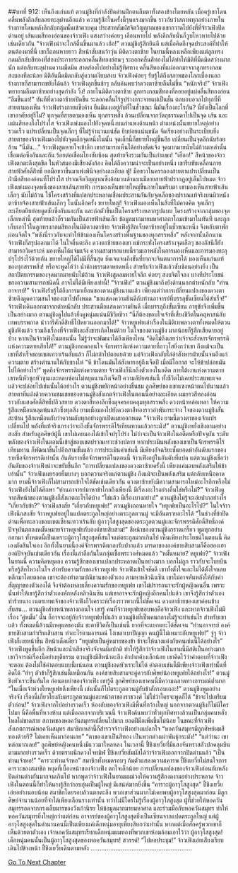 ##บทที่ 912: เห็นถึงแก่นแท้
ตวนมู่ชิงที่กำลังปิดด่านฝึกตนลืมตาทั้งสองข้างโดยพลัน
เมื่อครู่เขาโดนคลื่นพลังลึกลับลอยทะลุผ่านอีกแล้ว
ความรู้สึกในครั้งนี้รุนแรงมากขึ้น
ราวกับว่าสภาพทุกอย่างภายในร่างกายโดนพลังลึกลับกลุ่มนั้นเข้าควบคุม
ประสาทสัมผัสจิตวิญญาณของเขากวาดไปยังที่ที่จ้าวเฟิงปิดด่านอยู่
เส้นผมสีทองอ่อนของจ้าวเฟิง แสงสว่างค่อยๆ เลือนหายไป
พลังลึกลับนั่นก็วูบไหวหายไปด้วยเช่นเดียวกัน
“จ้าวเฟิงน่าจะใกล้ตื่นขึ้นมาแล้ว เฮ้อ!”
ตวนมู่ชิงรู้สึกยินดี แต่เมื่อคิดถึงจุดประสงค์ที่ทำให้ตนต้องมาที่นี่ เขาก็ถอนหายยาว สีหน้าสับสนว้าวุ่น
มิติดวงตาซ้าย
ในยามนี้หลงเหลือเพียงแต่ลูกทรงกลมลึกลับสีทองที่ส่องประกายระลอกคลื่นสีทองอ่อนๆ
ระลอกคลื่นสีทองไม่ได้ทำให้มิติที่มืดมิดสว่างมากนัก แต่กลับทะลุผ่านความมืดมิด สาดส่องไปอย่างไม่รู้ทิศทาง
คลื่นสีทองที่แผ่ออกมาจากลูกทรงกลมสงบลงทีละน้อย
มิติอันมืดมิดกลับสู่ความเงียบสงบ
จ้าวเฟิงค่อยๆ รับรู้ได้ถึงสภาพของโลกเบื้องนอก ร่างกายก็สามารถขยับได้แล้ว
จ้าวเฟิงลุกขึ้นช้าๆ กลับค้นพบว่าดวงตาซ้ายลืมไม่ขึ้น
“หนักจริง!”
จ้าวเฟิงพยายามลืมตาซ้ายอย่างสุดกำลัง
วิ้ง!
ภายในมิติดวงตาซ้าย ลูกทรงกลมสีทองที่ลอยอยู่แผ่คลื่นสีทองอ่อน
“ลืมขึ้นมา!”
ทันทีที่ดวงตาซ้ายเปิดขึ้น ระลอกคลื่นไร้รูปร่างกระจายแผ่เป็นชั้น ตลบอบอวลไปทุกที่ที่สายตามองเห็น
จ้าวเฟิงร่างกายแข็งค้าง ยืนมึนงงอยู่กับที่ในชั่วขณะ
นี่มันเรื่องอะไรกัน?
นี่ยังเป็นโลกที่เขาอาศัยอยู่รึไม่?
ทุกจุดที่สายตามองเห็น ทุกสรรพสิ่ง ล้วนเปลี่ยนจากวัตถุธรรมดาไปเป็นจุด เส้น และแผ่นสีทองกึ่งโปร่งใส
จ้าวเฟิงเพ่งมองไปยังจุดหนึ่งบนกำแพงด้านหน้า
ตำแหน่งนั้นขยายใหญ่อย่างรวดเร็ว แปรเปลี่ยนเป็นจุดเล็กๆ ที่ไม่รู้จำนวนแน่ชัด ยิบย่อยแน่นขนัด จัดเรียงอย่างเป็นระเบียบยิ่ง
สายตาของจ้าวเฟิงมองไปยังจุดเล็กจุดหนึ่งในนั้น
จุดเล็กนี้ก็ขยายใหญ่ขึ้นอีก เปลี่ยนเป็นจุดอีกนับร้อยล้าน
“นี่มัน...”
จ้าวเฟิงสูดหายใจเข้าลึก เขาสามารถเห็นได้อย่างชัดแจ้ง จุดมากมายนับไม่ถ้วนเหล่านั้นเชื่อมต่อซึ่งกันและกัน ร้อยต่อเชื่อมโยงซับซ้อน สุดท้ายจึงรวมกันเป็นกำแพง!
“เฮือก!”
สีหน้าของจ้าวเฟิงตกตะลึงสุดขีด ในหัวสมองมีเสียงดังก้อง คิดได้ถึงความน่าจะเป็นอย่างหนึ่ง
เขารีบขับเคลื่อนกายสายฟ้าศักดิ์สิทธิ์ ยกมือขวาขึ้นมาเพ่งพินิจอย่างละเอียด
ฟู่!
มือขวาในครรลองสายตาแปรเปลี่ยนเป็นฝ่ามือสีทองอ่อนที่โปร่งใส ปราณจิตวิญญาณซึ่งล้อมวนด้านบนมีลายสายฟ้าปรากฏอยู่เต็มไปหมด
จ้าวเฟิงเพ่งมองจุดหนึ่งของลายเส้นสายฟ้า
การมองเห็นขยายใหญ่ขึ้นภายในพริบตา
เขามองเห็นสายฟ้าเส้นเล็กๆ นับไม่ถ้วน ใช้โครงสร้างที่แปลกประหลาดเชื่อมประสานกันกับจุดเล็กของปราณแท้จริงบนผิวหนัง
ตาซ้ายจ้องสายฟ้าเส้นเล็กๆ ในนั้นอีกครั้ง
ขยายใหญ่!
จ้าวเฟิงมองเห็นในสิ่งที่ไม่คาดคิด จุดเล็กๆ ละเอียดยิบย่อยดูดซับซึ่งกันและกัน และก่อตัวขึ้นเป็นโครงสร้างหลากรูปแบบ
โครงสร้างจากกลุ่มของจุดเล็กเหล่านี้ สุดท้ายแล้วก็รวมกันเป็นสายฟ้าเส้นเล็ก
ข้อมูลมากมายมหาศาลถาโถมเข้ามาในทันที และถูกเก็บเอาไว้ในลูกทรงกลมสีทองในมิติดวงตาซ้าย
จ้าวเฟิงรู้สึกเจ็บตาซ้ายอยู่ในชั่วขณะหนึ่ง จึงหลับตาพักผ่อนจิตใจ
“พลังนี่ราวกับจะทำให้ข้ามองเห็นโครงสร้างพื้นฐานของทุกสรรพสิ่ง”
หลังจากนั้นอีกนาน จ้าวเฟิงก็สรุปออกมาได้ ในใจตื่นตะลึง
ดวงตาซ้ายของเขา แม้กระทั่งโครงสร้างจุดเล็กๆ ของอัสนีก็ยังสามารถวิเคราะห์ มองเห็นได้แจ่มแจ้ง
ความสามารถแบบนี้รวมเอาพลังในการมองเห็นและการมองทะลุปรุโปร่งไว้ด้วยกัน ขยายใหญ่ได้ไม่มีที่สิ้นสุด ชัดเจนจนถึงขั้นที่ยากจะจินตนาการได้
มองเห็นแก่นแท้ของทุกสรรพสิ่ง!
หรือจะพูดได้ว่า
น้ำค้างธรรมดาหยดหนึ่ง
สำหรับจ้าวเฟิงแล้วซับซ้อนอย่างยิ่ง เป็นสถาปัตยกรรมของจุดมากมายนับไม่ถ้วน
จ้าวเฟิงสูดลมหายใจลึก ค่อยๆ สงบจิตใจลง
บางทีประโยชน์ของความสามารถชนิดนี้ อาจไม่ได้มีเพียงเท่านี้!
“จ้าวเฟิง!”
ตวนมู่ชิงมาถึงยังด้านนอกตำหนักลับ
“ท่านอาจารย์!”
จ้าวเฟิงรับรู้ได้ถึงการมาเยือนของตวนมู่ชิงนานแล้ว เพียงแต่ว่าการเปลี่ยนแปลงของดวงตาซ้ายดึงดูดความสนใจของเขาไปทั้งหมด
“ขอแสดงความยินดีกับท่านอาจารย์ที่บรรลุขั้นเซียนได้สำเร็จ!”
จ้าวเฟิงเดินออกมาจากตำหนักลับ ประสานมือแสดงความยินดี
เมื่อบรรลุถึงขั้นเซียน อายุขัยจึงเพิ่มขึ้นเป็นอย่างมาก ตวนมู่ชิงดูไปแล้วยิ่งดูหนุ่มแน่นมีชีวิตชีวา
“นี่ก็ต้องขอบใจเจ้าที่เสี่ยงชีวิตในคฤหาสน์ลับเทพบรรพกาล นำวารีศักดิ์สิทธิ์ไป่หยวนออกมาได้!”
จ้าวหยูเฟยเล่าเรื่องในมิติเทพลวงตาทั้งหมดให้ตวนมู่ชิงฟังแล้ว
รวมถึงเรื่องที่จ้าวเฟิงละสังขารเกิดใหม่ด้วย
ในใจของตวนมู่ชิง มากน้อยก็รู้สึกเสียดายอยู่บ้าง
หากเป็นจ้าวเฟิงในตอนนั้น ไม่รู้ว่าจะพัฒนาได้ถึงเพียงไหน
“คิดไม่ถึงเลยว่าเจ้าจะสังหารจักรพรรดิแห่งความตายเสียได้!”
ตวนมู่ชิงทอดถอนใจ
จักรพรรดิแห่งความตายที่อาวุโสยิ่งกว่าเขา ถึงแม้จะเป็นเขาที่สำเร็จขอบเขตเทวาเร้นลับแล้ว ก็ไม่กล้าไปตอแยด้วย
แต่จ้าวเฟิงกลับไล่ล่าสังหารฝ่ายนั้นจนถึงแก่ความตาย สร้างตำนานให้กับชางไห่
“หึ ข้าโดนมันไล่สังหารอยู่ถึงเจ็ดปี เมื่อมีโอกาส จะให้ข้าปล่อยมันไปได้อย่างไร!”
พูดถึงจักรพรรดิแห่งความตาย จ้าวเฟิงก็นึกถึงตัวเองในอดีต ภายใต้เงาแห่งความตาย เขาหนีหัวซุกหัวซุนและหลบซ่อนไม่หยุดนานถึงเจ็ดปี
ความอัปยศเช่นนี้ ทั้งชีวิตไม่เคยประสบพบเจอ แล้วจะปล่อยไปเช่นนั้นได้อย่างไร
ตวนมู่ชิงพยักหน้าอย่างชื่นชม ลูกศิษย์ของเขาแซงหน้าตนไปนานแล้ว
สายตาที่แฝงด้วยความชมเชยของตวนมู่ชิงสังเกตจ้าวเฟิงในตอนนี้อย่างละเอียด
ผมยาวสีทองอ่อนราวกับแสงศักดิ์สิทธิ์ปลิวสยาย ดวงตาสีทองลึกซึ้งดุจครอบคลุมทุกสรรพสิ่ง ดวงหน้าหล่อเหลา ให้ความรู้สึกเหมือนหลุดพ้นแล้วซึ่งทุกสิ่ง
ยามเมื่อมองไปยังดวงตาสีทองราวอำพันกระจ่าง ใจของตวนมู่ชิงสั่นสะท้าน รู้สึกเหมือนกับว่าความลับทุกอย่างถูกเปิดเผยออกหมด
“จ้าวเฟิง ยามนี้ดวงตาของเจ้าแปรเปลี่ยนไป พลังที่แท้จริงเกรงว่าจะถึงขั้นจักรพรรดิไร้เทียมทานแล้วกระมัง!”
ตวนมู่ชิงหยั่งเชิงถามอย่างสงสัย
สำหรับลูกศิษย์ผู้นี้ เขาไม่เคยมองได้เข้าใจปรุโปร่ง ไม่ว่าจะเป็นจ้าวเฟิงในอดีตหรือปัจจุบัน
ระดับพลังของจ้าวเฟิงในตอนนี้เข้าสู่ขอบเขตปราณเทวะช่วงปลาย
หากประเมินพลังของเขาเป็นจักรพรรดิไร้เทียมทาน ก็พัฒนาขึ้นไปอีกสามขั้นแล้ว
การประเมินค่าเช่นนี้ มีเพียงอัจฉริยะชั้นยอดห้าอันดับแรกของรายชื่อจักรพรรดิเท่านั้น
อันดับรายชื่อจักรพรรดิในตอนนี้ จ้าวเฟิงอยู่ในอันดับที่แปด
แต่ตวนมู่ชิงเชื่อว่าอันดับของจ้าวเฟิงน่าจะขยับขึ้นอีก
“การเปลี่ยนแปลงของดวงตาซ้ายครั้งนี้ เพียงแค่มอบพลังเสริมให้ข้าเท่านั้น”
จ้าวเฟิงเผยรอยยิ้มบางๆ บอกความจริงแก่ตวนมู่ชิง
ถึงแม้จะเป็นพลังเสริม แต่กลับเหนือคาดมาก ยามนี้จ้าวเฟิงก็ไม่สามารถเข้าใจได้ชัดเช่นเดียวกัน
ดวงตาซ้ายยังมีความสามารถใหม่อะไรอีกหรือไม่
จ้าวเฟิงยังไม่ได้ศึกษา
“ท่านอาจารย์มาหาข้าไกลถึงเพียงนี้ มีเรื่องอะไรอย่างอื่นใช่หรือไม่?”
จ้าวเฟิงดูจากสีหน้าของตวนมู่ชิงก็สังเกตอะไรได้บ้าง
“ใช่แล้ว มีเรื่องบางอย่าง!”
ตวนมู่ชิงไม่รู้จะเอ่ยปากอย่างไร
“เกี่ยวกับข้า?”
จ้าวเฟิงสงสัย
“เกี่ยวกับหยูเฟย!”
ตวนมูชิงถอนหายใจ
“หยูเฟยเป็นอะไรไป?”
ในใจจ้าวเฟิงนึกสงสัย จ้าวหยูเฟยอยู่ในแปดตระกูลใหญ่อย่างตระกูลตวนมู่ จะมีอันตรายอะไรได้
“ในช่วงที่ข้าปิดด่านเพื่อทะลวงขอบเขตเซียนเทวาเร้นลับ ผู้อาวุโสสูงสุดของตระกูลตวนมู่และจักรพรรดิศักดิ์สิทธิ์องค์ปัจจุบันตกลงหมั้นหมายจ้าวหยูเฟยกับองค์ชายสิบสาม!”
สีหน้าของตวนมู่ชิงกราดเกรี้ยว พูดทุกอย่างออกมา
ทั้งหมดนี้เป็นเพราะผู้อาวุโสสูงสุดที่สนใจแต่ตระกูลมากเกินไป เห็นเพียงประโยชน์ในตอนนี้ คิดเองตัดสินใจเอง
อีกทั้งในยามนี้องค์จักรพรรดิตกลงรับปากแล้ว มารดาขององค์ชายสิบสามก็คือฮองเฮาองค์ปัจจุบันเช่นเดียวกัน
เรื่องนี้เล่าลือกันในกลุ่มเชื้อพระวงศ์หมดแล้ว
“หมั้นหมาย? หยูเฟย?”
จ้าวเฟิงในยามนี้ ความคิดหยุดลง
ความรู้สึกของเขาแปลกประหลาดเป็นอย่างมาก บอกไม่ถูก ราวกับจะโบยบินหรือรู้สึกโหวงในใจ
สำหรับความรักของจ้าวหยูเฟย จ้าวเฟิงเข้าใจชัดดี
เขาทั้งตั้งใจและไม่ได้ตั้งใจหลบหลีกมาโดยตลอด
เขาจะต้องทำตามปณิธานของตัวเอง ตามหาหลิวฉินซิน เขาไม่อาจหันหลังให้กับคำสัญญาของตัวเองได้ จึงจำต้องหลบเลี่ยงความรักของหยูเฟย
เขาไม่ปรารถนาจะรักผู้หญิงคนอื่น เพราะนั่นทำให้เขารู้สึกว่าตัวเองหักหลังหลิวฉินซิน
แต่เขาอาจจะรักผู้หญิงอีกคนไปแล้ว เขาจึงรู้สึกว่าตัวเองทำร้ายนาง
เนตรเทพเจ้าของจ้าวเฟิงก็วิเคราะห์เรื่องราวพวกนี้ไม่ชัดเจน
ดวงตาซ้ายของเขาค่อนข้างสับสน...
ตวนมู่ชิงส่ายหน้าพลางถอนใจ เขารู้ คนที่จ้าวหยูเฟยชอบพอคือจ้าวเฟิง
และหากจ้าวเฟิงไม่มีเรื่อง ‘คู่หมั้น’ นั้น ก็อาจจะอยู่กับจ้าวหยูเฟยไปแล้ว
ตวนมู่ชิงที่เป็นคนกลางไม่รู้จะทำเช่นไร
สำหรับเขาแล้ว ทั้งหมดนี้ล้วนมีเหตุผลของมัน
ชะตาชีวิตก็เป็นเช่นนี้ ยากที่จะแยกแยะได้ชัดเจน
“ท่านอาจารย์ องค์ชายสิบสามกำเริบเสิบสาน ทำอะไรตามอารมณ์ โง่เขลาเบาปัญญา คนผู้นี้ไม่เหมาะกับหยูเฟย!”
จู่ๆ จ้าวเฟิงก็เงยหน้าขึ้น สีหน้าเด็ดเดี่ยว
“หยูเฟยเป็นคู่หมายของข้า ข้าจะให้นางแต่งกับคนเช่นนี้ได้อย่างไร”
จ้าวเฟิงพูดขึ้นอีก สีหน้าและน้ำเสียงจริงจังจนผิดปกติ
ทำให้รู้สึกว่าจ้าวเฟิงในยามนี้มีสติเป็นอย่างมาก เขาวิจารณ์เรื่องนี้อย่างยุติธรรม
ตวนมู่ชิงมีสีหน้าตะลึง อ้าปากค้างเล็กน้อย
เขาคิดไว้ว่าคำตอบที่จ้าวเฟิงจะตอบ ต้องไม่ใช่คำตอบแบบนี้แน่นอน
ตวนมู่ชิงอดหัวเราะไม่ได้ คำตอบเช่นนี้มีเพียงจ้าวเฟิงเท่านั้นที่คิดได้
“ฮ่าๆ ตัวข้าก็รู้สึกเช่นนี้เหมือนกัน องค์ชายสิบสามจะคู่ควรกับศิษย์น้องหยูเฟยได้อย่างไร!”
ตวนมู่ชิงหัวเราะขึ้นทันใด ก่อนตบบ่าของจ้าวเฟิง
เขารู้ดี ลูกศิษย์ของเขาคนนี้มีความฉลาดทางอารมณ์ต่ำมาก
“ในเมื่อเจ้าห่วงใยหยูเฟยถึงเพียงนี้ เช่นนั้นก็ไปตระกูลตวนมู่กับข้าสักรอบเถอะ!” ตวนมู่ชิงพูดอย่างจริงจัง
เรื่องนี้เกี่ยวโยงกับตระกูลตวนมู่และหน้าตาของราชวงศ์ ไม่ใช่ว่าใครจะพูดก็ได้
“ข้าจะไปเตรียมตัวก่อน!” จ้าวเฟิงจากไปอย่างรวดเร็ว
ห้องลับของจ้าวเฟิงมีพื้นที่กว้างใหญ่ นอกจากตวนมู่ชิงก็ไม่มีใครไปมา นี่คือพื้นที่หวงห้าม
แต่เมื่อออกจากบริเวณนี้ จ้าวเฟิงค้นพบว่าทั่วทุกทิศทางล้วนเป็นกลุ่มคนหลั่งไหลไม่ขาดสาย
สภาพของหอควันสมุทรเปลี่ยนไปมาก ยอดฝีมือเพิ่มขึ้นไม่น้อย
ในขณะที่จ้าวเฟิงสังเกตการณ์หอควันสมุทร สมาชิกเหล่านี้ก็สำรวจจ้าวเฟิงอย่างแปลกใจ
“หอควันสมุทรมีลูกศิษย์ผมสีทองด้วยรึ? ไม่เคยเห็นมาก่อนเลย”
“ตาของเขาเป็นสีทอง เป็นพวกต่างเผ่าพันธุ์กระมัง!”
“แต่ว่านะ เขาหล่อมากเลย!” ลูกศิษย์หญิงคนหนึ่งมีแววตาใหลหลง
ในเวลานี้ ปี้ชิงเยวี่ยที่มีแสงจันทราสลัวปกคลุมบินตามมาอย่างรวดเร็ว
ด้วยตราผนึกดวงใจทมิฬ ปี้ชิงเยวี่ยสัมผัสได้ว่าจ้าวเฟิงออกจากปิดด่านแล้ว
“เป็นท่านเจ้าหอ!”
“คารวะท่านเจ้าหอ”
สมาชิกทั้งหมดรอบๆ ก้มตัวแสดงความเคารพ
ปี้ชิงเยวี่ยไม่สนใจการคารวะของสมาชิก หยุดที่เบื้องหน้าของจ้าวเฟิง ตกใจเล็กน้อย
การเปลี่ยนแปลงของจ้าวเฟิงก่อนกับหลังปิดด่านต่างกันมากจนเกินไป
หากพูดว่าจ้าวเฟิงในยามผมม่วงให้ความรู้สึกงดงามอย่างประหลาด จ้าวเฟิงในตอนนี้ก็ทำให้นางรู้สึกว่าอบอุ่นเป็นผู้ใหญ่ มีเสน่ห์มากยิ่งขึ้น
“คารวะผู้อาวุโสสูงสุด” ปี้ชิงเยวี่ยเอ่ยอย่างนอบน้อม
สมาชิกโดยรอบล้วนตกตะลึง พวกเขาส่วนมากไม่เคยพบผู้อาวุโสสูงสุดมาก่อน มีลูกศิษย์จำนวนน้อยที่จำได้เพียงเลือนรางเท่านั้น
ทว่าไม่มีใครไม่รู้เรื่องผู้อาวุโสสูงสุด
ผู้ที่ช่วยให้หอควันสมุทรรอดจากกรงเล็บมารของวังเก้านิรย ให้ข้อมูลมากมายมหาศาล และร่วมมือกับหอควันสมุทร ทำให้หอควันสมุทรยิ่งใหญ่กว่าแต่ก่อน
อาจารย์ของผู้อาวุโสสูงสุดยิ่งเป็นเซียนจากแปดตระกูลใหญ่
แต่ผู้อาวุโสสูงสุดในตำนานคนนี้เป็นเพียงแค่เด็กหนุ่มอายุเพียงสิบกว่าเท่านั้น
หากแต่เมื่อสักครู่พวกเขาก็เห็นด้วยตาตัวเอง เจ้าหอควันสมุทรเรียกเด็กหนุ่มผมทองที่พวกเขาห้อมล้อมเอาไว้ว่า ผู้อาวุโสสูงสุด!
เด็กหนุ่มคนนั้นเป็นผู้อาวุโสสูงสุดของหอควันสมุทร!
สวรรค์!
“ไปหอประชุม!” จ้าวเฟิงเอ่ยเสียงเรียบ เดินไปข้างหน้า ปี้ชิงเยวี่ยเดินตามหลัง
…………………………………………………


[Go To Next Chapter]( ./150.md)